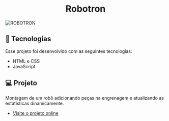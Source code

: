 <h1 align="center"> Robotron </h1>

![ROBOTRON](https://user-images.githubusercontent.com/114084854/218779981-5b2a503a-9825-484d-8a76-881555be9186.png)


## 🚀 Tecnologias

Esse projeto foi desenvolvido com as seguintes tecnologias:

- HTML e CSS
- JavaScript


## 💻 Projeto

Montagem de um robô adicionando peças na engrenagem e atualizando as estatísticas dinamicamente. 

- [Visite o projeto online](https://leticialauriano.github.io/robotron/)
